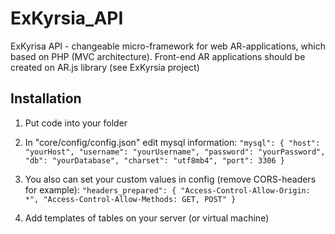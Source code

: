 # ExKyrsia_API
ExKyrisa API - changeable micro-framework for web AR-applications, which based on PHP (MVC architecture).
Front-end AR applications should be created on AR.js library (see ExKyrsia project)

## Installation
1. Put code into your folder
2. In "core/config/config.json" edit mysql information:
	`"mysql": {
        "host": "yourHost",
        "username": "yourUsername",
        "password": "yourPassword",
        "db": "yourDatabase",
        "charset": "utf8mb4",
        "port": 3306
    }`
3. You also can set your custom values in config (remove CORS-headers for example):
    `"headers_prepared": {
        "Access-Control-Allow-Origin: *",
        "Access-Control-Allow-Methods: GET, POST"
    }`

4. Add templates of tables on your server (or virtual machine)
